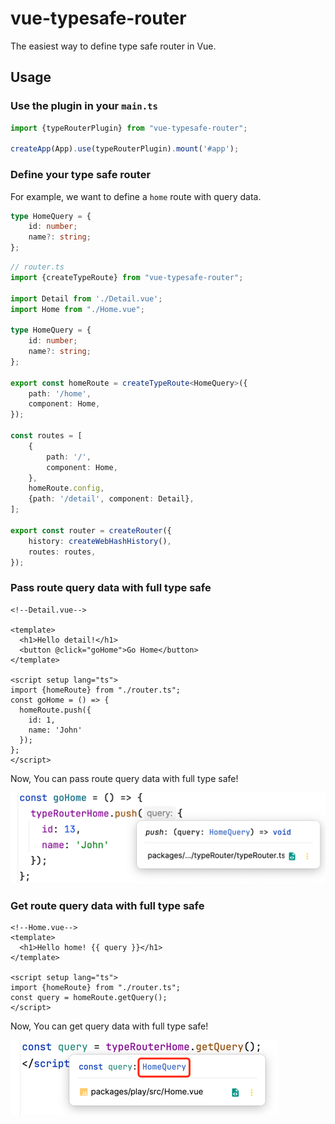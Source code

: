 # vue-typesafe-router
The easiest way to define type safe router in Vue.
## Usage
### Use the plugin in your `main.ts`
```ts
import {typeRouterPlugin} from "vue-typesafe-router";

createApp(App).use(typeRouterPlugin).mount('#app');
```

### Define your type safe router
For example, we want to define a `home` route with query data.

```ts
type HomeQuery = {
    id: number;
    name?: string;
};
```

```ts
// router.ts
import {createTypeRoute} from "vue-typesafe-router";

import Detail from './Detail.vue';
import Home from "./Home.vue";

type HomeQuery = {
    id: number;
    name?: string;
};

export const homeRoute = createTypeRoute<HomeQuery>({
    path: '/home',
    component: Home,
});

const routes = [
    {
        path: '/',
        component: Home,
    },
    homeRoute.config,
    {path: '/detail', component: Detail},
];

export const router = createRouter({
    history: createWebHashHistory(),
    routes: routes,
});
```
### Pass route query data with full type safe
```vue
<!--Detail.vue-->

<template>
  <h1>Hello detail!</h1>
  <button @click="goHome">Go Home</button>
</template>

<script setup lang="ts">
import {homeRoute} from "./router.ts";
const goHome = () => {
  homeRoute.push({
    id: 1,
    name: 'John'
  });
};
</script>
```
Now, You can pass route query data with full type safe!

![img_1.png](./assets/img_1.png)

### Get route query data with full type safe
```vue
<!--Home.vue-->
<template>
  <h1>Hello home! {{ query }}</h1>
</template>

<script setup lang="ts">
import {homeRoute} from "./router.ts";
const query = homeRoute.getQuery();
</script>
```
Now, You can get query data with full type safe!

![img.png](./assets/img.png)